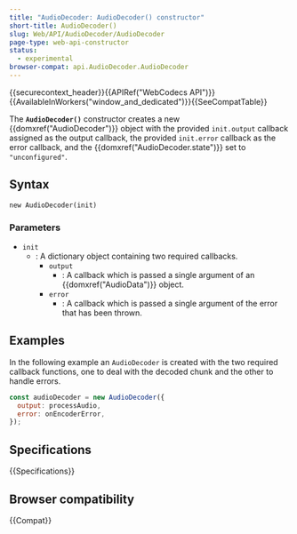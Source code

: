 ```yaml
---
title: "AudioDecoder: AudioDecoder() constructor"
short-title: AudioDecoder()
slug: Web/API/AudioDecoder/AudioDecoder
page-type: web-api-constructor
status:
  - experimental
browser-compat: api.AudioDecoder.AudioDecoder
---
```


{{securecontext_header}}{{APIRef("WebCodecs API")}}{{AvailableInWorkers("window_and_dedicated")}}{{SeeCompatTable}}

The **`AudioDecoder()`** constructor creates a new {{domxref("AudioDecoder")}} object with the provided `init.output` callback assigned as the output callback, the provided `init.error` callback as the error callback, and the {{domxref("AudioDecoder.state")}} set to `"unconfigured"`.

## Syntax

```js-nolint
new AudioDecoder(init)
```

### Parameters

- `init`
  - : A dictionary object containing two required callbacks.
    - `output`
      - : A callback which is passed a single argument of an {{domxref("AudioData")}} object.
    - `error`
      - : A callback which is passed a single argument of the error that has been thrown.

## Examples

In the following example an `AudioDecoder` is created with the two required callback functions, one to deal with the decoded chunk and the other to handle errors.

```js
const audioDecoder = new AudioDecoder({
  output: processAudio,
  error: onEncoderError,
});
```

## Specifications

{{Specifications}}

## Browser compatibility

{{Compat}}

